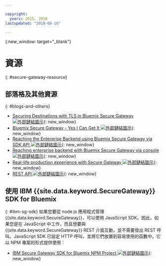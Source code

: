 ```yaml
---

copyright:
  years: 2015, 2018
lastupdated: "2018-08-10"

---
```

{:new_window: target="_blank"}

# 資源
{: #secure-gateway-resource}

## 部落格及其他資源
{: #blogs-and-others}

- [Securing Destinations with TLS in Bluemix Secure Gateway ![外部鏈結圖示](../../icons/launch-glyph.svg "外部鏈結圖示")](https://developer.ibm.com/bluemix/2015/04/17/securing-destinations-tls-bluemix-secure-gateway/){: new_window}
- [Bluemix Secure Gateway - Yes I Can Get It ![外部鏈結圖示](../../icons/launch-glyph.svg "外部鏈結圖示")](https://developer.ibm.com/bluemix/2015/03/27/bluemix-secure-gateway-yes-can-get/){: new_window}
- [Reaching the Enterprise Backend using Bluemix Secure Gateway via SDK API ![外部鏈結圖示](../../icons/launch-glyph.svg "外部鏈結圖示")](https://developer.ibm.com/bluemix/2015/04/07/reaching-enterprise-backend-bluemix-secure-gateway-via-sdk-api/){: new_window}
- [Reaching enterprise backend with Bluemix Secure Gateway via console ![外部鏈結圖示](../../icons/launch-glyph.svg "外部鏈結圖示")](https://developer.ibm.com/bluemix/2015/04/01/reaching-enterprise-backend-bluemix-secure-gateway/){: new_window}
- [Real-life production experience with Secure Gateway ![外部鏈結圖示](../../icons/launch-glyph.svg "外部鏈結圖示")](https://www.ibm.com/blogs/bluemix/2015/11/secure-gateway-in-production-part1/){: new_window}
- [REST API ![外部鏈結圖示](../../icons/launch-glyph.svg "外部鏈結圖示")](https://new-console.ng.bluemix.net/apidocs/25){: new_window}


## 使用 IBM {{site.data.keyword.SecureGateway}} SDK for Bluemix
{: #ibm-sg-sdk}
如果您要從 node.js 應用程式管理 {{site.data.keyword.SecureGateway}}，可以使用 JavaScript SDK。因此，如果您是在 JavaScript 中工作，而且想要與 {{site.data.keyword.SecureGateway}} REST 介面互動，並不需要發出 REST 呼叫。JavaScript SDK 已設定 HTTP 呼叫，並將它們放置到容易使用的函數中。它以 NPM 專案的形式提供使用：

- [IBM Secure Gateway SDK for Bluemix NPM Project ![外部鏈結圖示](../../icons/launch-glyph.svg "外部鏈結圖示")](https://www.npmjs.com/package/bluemix-secure-gateway){: new_window}
